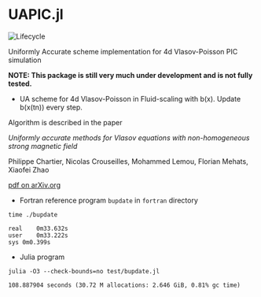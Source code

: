 # UAPIC.jl

![Lifecycle](https://img.shields.io/badge/lifecycle-experimental-orange.svg)<!--
![Lifecycle](https://img.shields.io/badge/lifecycle-maturing-blue.svg)
![Lifecycle](https://img.shields.io/badge/lifecycle-stable-green.svg)
![Lifecycle](https://img.shields.io/badge/lifecycle-retired-orange.svg)
![Lifecycle](https://img.shields.io/badge/lifecycle-archived-red.svg)
![Lifecycle](https://img.shields.io/badge/lifecycle-dormant-blue.svg) -->

Uniformly Accurate scheme implementation for 4d Vlasov-Poisson PIC simulation

**NOTE: This package is still very much under development and is not fully tested.**

- UA scheme for 4d Vlasov-Poisson in Fluid-scaling with b(x). Update b(x(tn)) every step.

Algorithm is described in the paper

*Uniformly accurate methods for Vlasov equations with non-homogeneous strong magnetic field*

Philippe Chartier, Nicolas Crouseilles, Mohammed Lemou, Florian Mehats, Xiaofei Zhao

[pdf on arXiv.org](https://arxiv.org/abs/1802.03067)

- Fortran reference program `bupdate` in `fortran` directory
```
time ./bupdate

real	0m33.632s
user	0m33.222s
sys	0m0.399s
```

- Julia program
```
julia -O3 --check-bounds=no test/bupdate.jl

108.887904 seconds (30.72 M allocations: 2.646 GiB, 0.81% gc time)
```
